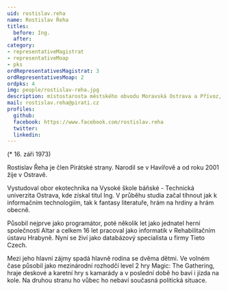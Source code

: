 ```yaml
---
uid: rostislav.reha	
name: Rostislav Řeha
titles:
  before: Ing. 
  after: 
category:
- representativeMagistrat
- representativeMoap
- pks
ordRepresentativesMagistrat: 3
ordRepresentativesMoap: 2
ordpks: 4
img: people/rostislav-reha.jpg
description: místostarosta městského obvodu Moravská Ostrava a Přívoz, zastupitel města Ostravy
mail: rostislav.reha@pirati.cz
profiles:
  github:
  facebook:	https://www.facebook.com/rostislav.reha	
  twitter:
  linkedin: 
---
```


(* 16. záři 1973)

Rostislav Řeha je člen Pirátské strany. Narodil se v Havířově a od roku 2001 žije v Ostravě.

Vystudoval obor ekotechnika na Vysoké škole báňské - Technická univerzita Ostrava, kde získal titul Ing. V průběhu studia začal tíhnout jak k informačním technologiím, tak k fantasy literatuře, hrám na hrdiny a hrám obecně.

Působil nejprve jako programátor, poté několik let jako jednatel herní společnosti Altar a celkem 16 let pracoval jako informatik v Rehabilitačním ústavu Hrabyně. Nyní se živí jako databázový specialista u firmy Tieto Czech.

Mezi jeho hlavní zájmy spadá hlavně rodina se dvěma dětmi. Ve volném čase působil jako mezinárodní rozhodčí level 2 hry Magic: The Gathering, hraje deskové a karetní hry s kamarády a v poslední době ho baví i jízda na kole. Na druhou stranu ho vůbec ho nebaví současná politická situace.

